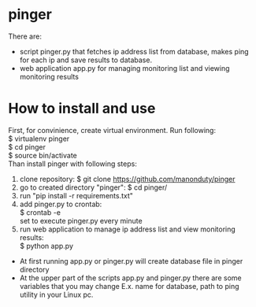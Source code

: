 # pinger

There are:
- script pinger.py that fetches ip address list from database, makes ping for each ip and save results to database.
- web application app.py for managing monitoring list and viewing monitoring results

# How to install and use<br>

First, for convinience, create virtual environment. Run following: <br>
$ virtualenv pinger <br>
$ cd pinger <br>
$ source bin/activate <br>
Than install pinger with following steps: <br>

1. clone repository: $ git clone https://github.com/manonduty/pinger
2. go to created directory "pinger": $ cd pinger/
3. run "pip install -r requirements.txt"
4. add pinger.py to crontab: <br>
    $ crontab -e <br>
  set to execute pinger.py every minute
5. run web application to manage ip address list and view monitoring results: <br>
    $ python app.py

- At first running app.py or pinger.py will create database file in pinger directory
- At the upper part of the scripts app.py and pinger.py there are some variables that you may change
E.x. name for database, path to ping utility in your Linux pc.
